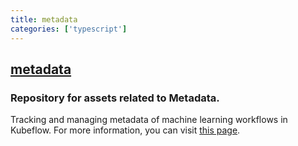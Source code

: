 ```yaml
---
title: metadata
categories: ['typescript']
---
```

## [metadata](https://github.com/kubeflow/metadata)

### Repository for assets related to Metadata.

Tracking and managing metadata of machine learning workflows in Kubeflow. For more information, you can visit [this page](https://www.kubeflow.org/docs/components/metadata/).
